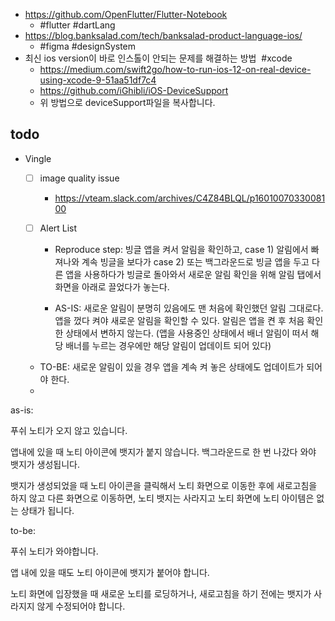 - https://github.com/OpenFlutter/Flutter-Notebook
	- #flutter #dartLang
- https://blog.banksalad.com/tech/banksalad-product-language-ios/
	- #figma #designSystem 
- 최신 ios version이 바로 인스톨이 안되는 문제를 해결하는 방법  #xcode 
	- https://medium.com/swift2go/how-to-run-ios-12-on-real-device-using-xcode-9-51aa51df7c4
	- https://github.com/iGhibli/iOS-DeviceSupport
	- 위 방법으로 deviceSupport파일을 복사합니다. 



## todo
- Vingle
	-[ ] image quality issue 
		- https://vteam.slack.com/archives/C4Z84BLQL/p1601007033008100

	- [ ] Alert List 
		- Reproduce step:
			   빙글 앱을 켜서 알림을 확인하고,
				case 1) 알림에서 빠져나와 계속 빙글을 보다가
				case 2) 또는 백그라운드로 빙글 앱을 두고 다른 앱을 사용하다가 빙글로 돌아와서
				새로운 알림 확인을 위해 알림 탭에서 화면을 아래로 끌었다가 놓는다.

	  - AS-IS: 새로운 알림이 분명히 있음에도 맨 처음에 확인했던 알림 그대로다.
		앱을 껐다 켜야 새로운 알림을 확인할 수 있다. 알림은 앱을 켠 후 처음 확인한 상태에서 변하지 않는다.
		(앱을 사용중인 상태에서 배너 알림이 떠서 해당 배너를 누르는 경우에만 해당 알림이 업데이트 되어 있다)

	- TO-BE: 새로운 알림이 있을 경우 앱을 계속 켜 놓은 상태에도 업데이트가 되어야 한다.
	- 
as-is:

푸쉬 노티가 오지 않고 있습니다.

앱내에 있을 때 노티 아이콘에 뱃지가 붙지 않습니다. 백그라운드로 한 번 나갔다 와야 뱃지가 생성됩니다.

뱃지가 생성되었을 때 노티 아이콘을 클릭해서 노티 화면으로 이동한 후에 새로고침을 하지 않고 다른 화면으로 이동하면, 노티 뱃지는 사라지고 노티 화면에 노티 아이템은 없는 상태가 됩니다.

to-be:

푸쉬 노티가 와야합니다.

앱 내에 있을 때도 노티 아이콘에 뱃지가 붙어야 합니다.

노티 화면에 입장했을 때 새로운 노티를 로딩하거나, 새로고침을 하기 전에는 뱃지가 사라지지 않게 수정되어야 합니다.


	
